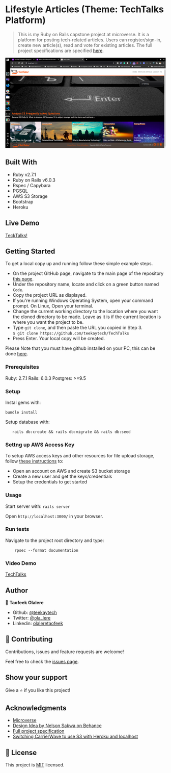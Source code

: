 # Lifestyle Articles (Theme: TechTalks Platform)

> This is my Ruby on Rails capstone project at microverse. It is a platform for posting tech-related articles. Users can register/sign-in, create new article(s), read and vote for existing articles. The full project specifications are specified [here](https://www.notion.so/Lifestyle-articles-b82a5f10122b4cec924cd5d4a6cf7561).

![screenshot](/app/assets/images/screenshot.png)

## Built With

- Ruby v2.7.1
- Ruby on Rails v6.0.3
- Rspec / Capybara
- PGSQL
- AWS S3 Storage
- Bootstrap
- Heroku

## Live Demo
[TeckTalks!](https://vast-citadel-76441.herokuapp.com/)


## Getting Started

To get a local copy up and running follow these simple example steps.
- On the project GitHub page, navigate to the main page of the repository [this page](https://github.com/teekaytech/TechTalks).
- Under the repository name, locate and click on a green button named `Code`. 
- Copy the project URL as displayed.
- If you're running Windows Operating System, open your command prompt. On Linux, Open your terminal.
- Change the current working directory to the location where you want the cloned directory to be made. Leave as it is if the current location is where you want the project to be.
- Type `git clone`, and then paste the URL you copied in Step 3.<br>
`$ git clone https://github.com/teekaytech/TechTalks`
- Press Enter. Your local copy will be created.

Please Note that you must have github installed on your PC, this can be done [here](https://gist.github.com/derhuerst/1b15ff4652a867391f03).

### Prerequisites

Ruby: 2.7.1
Rails: 6.0.3
Postgres: >=9.5

### Setup

Instal gems with:

```
bundle install
```

Setup database with:

```
   rails db:create && rails db:migrate && rails db:seed
```

### Settng up AWS Access Key
To setup AWS access keys and other resources for file upload storage, follow [these instructions](http://blog.thefirehoseproject.com/posts/switching-carrierwave-to-use-s3-with-heroku-and-localhost/) to:
- Open an account on AWS and create S3 bucket storage
- Create a new user and get the keys/credentials
- Setup the credentials to get started

### Usage

Start server with:
`rails server`

Open `http://localhost:3000/` in your browser.

### Run tests
Navigate to the project root directory and type:
```
    rpsec --format documentation
```


### Video Demo

[TechTalks](https://www.loom.com/share/7a118a3a1cc84674ae106f9eeed48bb2)

## Author

👤 **Taofeek Olalere**

- Github: [@teekaytech](https://github.com/teekaytech)
- Twitter: [@ola_lere](https://twitter.com/ola_lere)
- Linkedin: [olaleretaofeek](https://linkedin.com/in/olaleretaofeek)


## 🤝 Contributing

Contributions, issues and feature requests are welcome!

Feel free to check the [issues page](issues/).

## Show your support

Give a ⭐️ if you like this project!

## Acknowledgments

- [Microverse](https://.microverse.org/)
- [Design Idea by Nelson Sakwa on Behance](https://www.behance.net/gallery/14554909/liFEsTlye-Mobile-version)
- [Full project specification](https://www.notion.so/Lifestyle-articles-b82a5f10122b4cec924cd5d4a6cf7561)
- [Switching CarrierWave to use S3 with Heroku and localhost](http://blog.thefirehoseproject.com/posts/switching-carrierwave-to-use-s3-with-heroku-and-localhost/)

## 📝 License

This project is [MIT](lic.url) licensed.